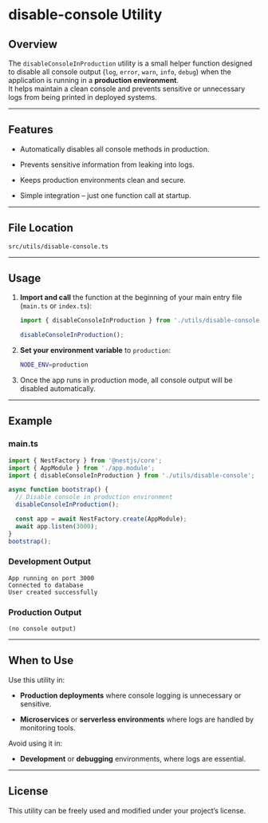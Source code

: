 
# disable-console Utility

## Overview

The `disableConsoleInProduction` utility is a small helper function designed to disable all console output (`log`, `error`, `warn`, `info`, `debug`) when the application is running in a **production environment**.  
It helps maintain a clean console and prevents sensitive or unnecessary logs from being printed in deployed systems.

---

## Features

- Automatically disables all console methods in production.
    
- Prevents sensitive information from leaking into logs.
    
- Keeps production environments clean and secure.
    
- Simple integration – just one function call at startup.
    

---

## File Location

```
src/utils/disable-console.ts
```

---

## Usage

1. **Import and call** the function at the beginning of your main entry file (`main.ts` or `index.ts`):
    
    ```ts
    import { disableConsoleInProduction } from './utils/disable-console';
    
    disableConsoleInProduction();
    ```
    
2. **Set your environment variable** to `production`:
    
    ```bash
    NODE_ENV=production
    ```
    
3. Once the app runs in production mode, all console output will be disabled automatically.
    

---

## Example

### main.ts

```ts
import { NestFactory } from '@nestjs/core';
import { AppModule } from './app.module';
import { disableConsoleInProduction } from './utils/disable-console';

async function bootstrap() {
  // Disable console in production environment
  disableConsoleInProduction();

  const app = await NestFactory.create(AppModule);
  await app.listen(3000);
}
bootstrap();
```

### Development Output

```
App running on port 3000
Connected to database
User created successfully
```

### Production Output

```
(no console output)
```

---

## When to Use

Use this utility in:

- **Production deployments** where console logging is unnecessary or sensitive.
    
- **Microservices** or **serverless environments** where logs are handled by monitoring tools.
    

Avoid using it in:

- **Development** or **debugging** environments, where logs are essential.
    

---

## License

This utility can be freely used and modified under your project’s license.
